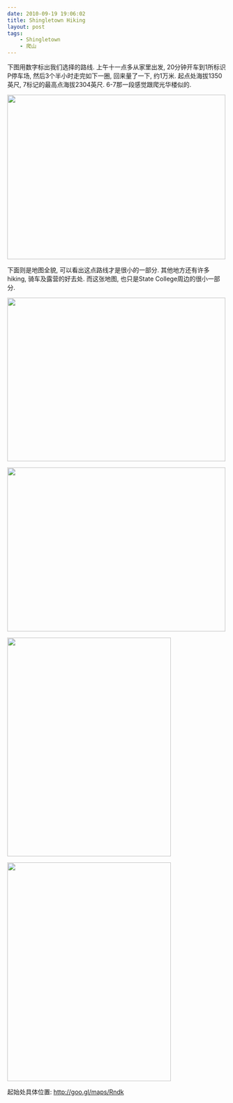 ```yaml
---
date: 2010-09-19 19:06:02
title: Shingletown Hiking
layout: post
tags:
    - Shingletown
    - 爬山
---
```

<!--more-->

下图用数字标出我们选择的路线. 上午十一点多从家里出发, 20分钟开车到1所标识P停车场, 然后3个半小时走完如下一圈, 回来量了一下, 约1万米. 起点处海拔1350英尺, 7标记的最高点海拔2304英尺. 6-7那一段感觉跟爬光华楼似的.

<a href="http://ztpala.com/wp-content/uploads/2010/09/Screen-shot-2010-09-19-at-6.28.56-PM.png"><img class="alignnone size-medium wp-image-3932" title="Screen shot 2010-09-19 at 6.28.56 PM" src="http://ztpala.com/wp-content/uploads/2010/09/Screen-shot-2010-09-19-at-6.28.56-PM-500x376.png" alt="" width="500" height="376" /></a>

下面则是地图全貌, 可以看出这点路线才是很小的一部分. 其他地方还有许多hiking, 骑车及露营的好去处. 而这张地图, 也只是State College周边的很小一部分.

<a href="http://ztpala.com/wp-content/uploads/2010/09/Screen-shot-2010-09-19-at-6.29.35-PM.png"><img class="alignnone size-medium wp-image-3933" title="Screen shot 2010-09-19 at 6.29.35 PM" src="http://ztpala.com/wp-content/uploads/2010/09/Screen-shot-2010-09-19-at-6.29.35-PM-500x374.png" alt="" width="500" height="374" /></a>

<a href="http://ztpala.com/wp-content/uploads/2010/09/IMG_0115.jpg"><img class="alignnone size-medium wp-image-3936" title="IMG_0115" src="http://ztpala.com/wp-content/uploads/2010/09/IMG_0115-500x375.jpg" alt="" width="500" height="375" /></a>

<a href="http://ztpala.com/wp-content/uploads/2010/09/IMG_0110.jpg"><img class="alignnone size-medium wp-image-3935" title="IMG_0110" src="http://ztpala.com/wp-content/uploads/2010/09/IMG_0110-375x500.jpg" alt="" width="375" height="500" /></a>

<a href="http://ztpala.com/wp-content/uploads/2010/09/IMG_0105.jpg"><img class="alignnone size-medium wp-image-3934" title="IMG_0105" src="http://ztpala.com/wp-content/uploads/2010/09/IMG_0105-375x500.jpg" alt="" width="375" height="500" /></a>

起始处具体位置: <a href="http://goo.gl/maps/Rndk" target="_blank">http://goo.gl/maps/Rndk</a>